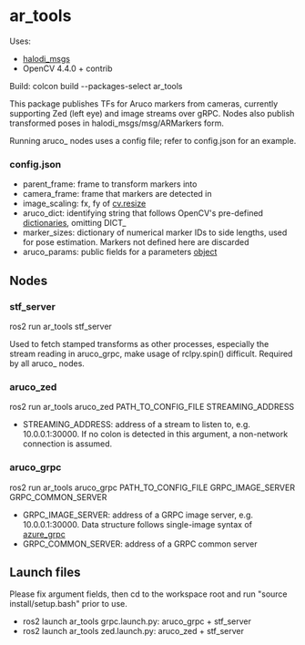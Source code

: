 # ar_tools

Uses:
- [halodi_msgs](https://github.com/Halodi/halodi-messages)
- OpenCV 4.4.0 + contrib

Build: colcon build --packages-select ar_tools

This package publishes TFs for Aruco markers from cameras, currently supporting Zed (left eye) and image streams over gRPC. Nodes also publish transformed poses in halodi_msgs/msg/ARMarkers form.

Running aruco\_ nodes uses a config file; refer to config.json for an example.

### config.json
- parent\_frame: frame to transform markers into
- camera\_frame: frame that markers are detected in
- image\_scaling: fx, fy of [cv.resize](https://docs.opencv.org/master/da/d54/group__imgproc__transform.html#ga47a974309e9102f5f08231edc7e7529d)
- aruco\_dict: identifying string that follows OpenCV's pre-defined [dictionaries](https://docs.opencv.org/master/dc/df7/dictionary_8hpp.html), omitting DICT\_
- marker\_sizes: dictionary of numerical marker IDs to side lengths, used for pose estimation. Markers not defined here are discarded
- aruco\_params: public fields for a parameters [object](https://docs.opencv.org/master/d1/dcd/structcv_1_1aruco_1_1DetectorParameters.html#aca7a04c0d23b3e1c575e11af697d506c)

## Nodes

### stf\_server
ros2 run ar\_tools stf\_server

Used to fetch stamped transforms as other processes, especially the stream reading in aruco\_grpc, make usage of rclpy.spin() difficult. Required by all aruco\_ nodes.

### aruco\_zed
ros2 run ar\_tools aruco\_zed PATH\_TO\_CONFIG\_FILE STREAMING\_ADDRESS

- STREAMING\_ADDRESS: address of a stream to listen to, e.g. 10.0.0.1:30000. If no colon is detected in this argument, a non-network connection is assumed.

### aruco\_grpc
ros2 run ar\_tools aruco\_grpc PATH\_TO\_CONFIG\_FILE GRPC\_IMAGE\_SERVER GRPC\_COMMON\_SERVER 

- GRPC\_IMAGE\_SERVER: address of a GRPC image server, e.g. 10.0.0.1:30000. Data structure follows single-image syntax of [azure_grpc](https://github.com/Halodi/azure_grpc)
- GRPC\_COMMON\_SERVER: address of a GRPC common server

## Launch files
Please fix argument fields, then cd to the workspace root and run "source install/setup.bash" prior to use.

- ros2 launch ar\_tools grpc.launch.py: aruco\_grpc + stf\_server
- ros2 launch ar\_tools zed.launch.py: aruco\_zed + stf\_server
